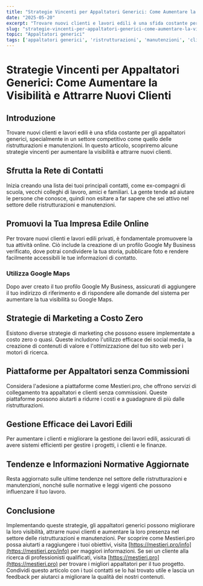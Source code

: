 ```yaml
---
title: "Strategie Vincenti per Appaltatori Generici: Come Aumentare la Visibilità e Attrarre Nuovi Clienti"
date: "2025-05-20"
excerpt: "Trovare nuovi clienti e lavori edili è una sfida costante per gli appaltatori generici. Scopri strategie vincenti per aumentare la visibilità e attrarre nuovi clienti nel settore delle ristrutturazioni e manutenzioni."
slug: "strategie-vincenti-per-appaltatori-generici-come-aumentare-la-visibilita-e-attrarre-nuovi-clienti"
topic: "Appaltatori generici"
tags: ['appaltatori generici', 'ristrutturazioni', 'manutenzioni', 'clienti', 'visibilità', 'lavori edili']
---
```

# Strategie Vincenti per Appaltatori Generici: Come Aumentare la Visibilità e Attrarre Nuovi Clienti

## Introduzione

Trovare nuovi clienti e lavori edili è una sfida costante per gli appaltatori generici, specialmente in un settore competitivo come quello delle ristrutturazioni e manutenzioni. In questo articolo, scopriremo alcune strategie vincenti per aumentare la visibilità e attrarre nuovi clienti.

## Sfrutta la Rete di Contatti

Inizia creando una lista dei tuoi principali contatti, come ex-compagni di scuola, vecchi colleghi di lavoro, amici e familiari. La gente tende ad aiutare le persone che conosce, quindi non esitare a far sapere che sei attivo nel settore delle ristrutturazioni e manutenzioni.

## Promuovi la Tua Impresa Edile Online

Per trovare nuovi clienti e lavori edili privati, è fondamentale promuovere la tua attività online. Ciò include la creazione di un profilo Google My Business verificato, dove potrai condividere la tua storia, pubblicare foto e rendere facilmente accessibili le tue informazioni di contatto.

### Utilizza Google Maps

Dopo aver creato il tuo profilo Google My Business, assicurati di aggiungere il tuo indirizzo di riferimento e di rispondere alle domande del sistema per aumentare la tua visibilità su Google Maps.

## Strategie di Marketing a Costo Zero

Esistono diverse strategie di marketing che possono essere implementate a costo zero o quasi. Queste includono l'utilizzo efficace dei social media, la creazione di contenuti di valore e l'ottimizzazione del tuo sito web per i motori di ricerca.

## Piattaforme per Appaltatori senza Commissioni

Considera l'adesione a piattaforme come Mestieri.pro, che offrono servizi di collegamento tra appaltatori e clienti senza commissioni. Queste piattaforme possono aiutarti a ridurre i costi e a guadagnare di più dalle ristrutturazioni.

## Gestione Efficace dei Lavori Edili

Per aumentare i clienti e migliorare la gestione dei lavori edili, assicurati di avere sistemi efficienti per gestire i progetti, i clienti e le finanze.

## Tendenze e Informazioni Normative Aggiornate

Resta aggiornato sulle ultime tendenze nel settore delle ristrutturazioni e manutenzioni, nonché sulle normative e leggi vigenti che possono influenzare il tuo lavoro.

## Conclusione

Implementando queste strategie, gli appaltatori generici possono migliorare la loro visibilità, attrarre nuovi clienti e aumentare la loro presenza nel settore delle ristrutturazioni e manutenzioni. Per scoprire come Mestieri.pro possa aiutarti a raggiungere i tuoi obiettivi, visita [https://mestieri.pro/info](https://mestieri.pro/info) per maggiori informazioni. Se sei un cliente alla ricerca di professionisti qualificati, visita [https://mestieri.pro](https://mestieri.pro) per trovare i migliori appaltatori per il tuo progetto. Condividi questo articolo con i tuoi contatti se lo hai trovato utile e lascia un feedback per aiutarci a migliorare la qualità dei nostri contenuti.